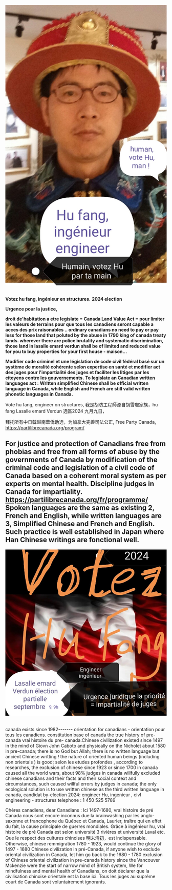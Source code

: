 ![image](https://github.com/United-Nations-Canada/2024-canada-federal-by-election/blob/main/01.jpg) 

**Votez hu fang, ingénieur en structures.**
**2024 election** 

**Urgence pour la justice,**

**droit de'habitation a etre legislate = Canada Land Value Act = pour limiter les valeurs de terrains pour que tous les canadiens seront capable a acces des prix raisonables ..
ordinary canadians no need to pay or pay less for those land that poluted by the abuse in 1790 king of canada treaty lands.
wherever there are police brutality and systematic discrimination, those land in lasalle emard verdun shall be of limited and reduced value for you to buy properties for your first house - maison...**

**Modifier code criminel et une législation de code civil fédéral basé sur un système de moralité cohérente selon expertise en santé et  modifier act des juges pour l'impartialité des juges et faciliter les litiges par les citoyens contre les gouvernements.** 
**To legislate an Canadian written languages act :**
**Written simplified Chinese shall be official written language in Canada, while English and French are still valid written phonetic languages in Canada.**

Vote hu fang, engineer on structures, 
我是胡昉工程師源自胡雪岩家族，hu fang 
Lasalle emard Verdun 选區2024 九月九日，

拜托所有中日韓越南華僑助选，为加拿大完善司法公正,
Free Party Canada, 
https://partilibrecanada.org/program/

For justice and protection of Canadians free from phobias and free from all forms of abuse by the governments of Canada by modification of the criminal code and legislation of a civil code of Canada based on a coherent moral system as per experts on mental health. 
Discipline judges in Canada for impartiality.
https://partilibrecanada.org/fr/programme/
Spoken languages are the same as existing 2,
French and English, while written languages are 3,
Simplified Chinese and French and English.
Such practice is well established in Japan where Han Chinese writings are fonctional well.
-------
![image](https://github.com/United-Nations-Canada/2024-canada-federal-by-election/blob/main/02.jpg) 

canada exists since 1982-------
orientation for canadians - orientation pour tous les canadiens.
constitution base of canada
the true history of pre-canada
vrai histoire du pre- canada:Chinese civilization existed since 1497 in the mind of Giovn John Caboto and physically on the Nicholet about 1580 in pre-canada;
there is no God but Allah; there is no written language but ancient Chinese writting !
the nature of oriented human beings (including non orientals ) is good; 
selon les etudes profondes , according to researches, the exclusion of chinese since 1923 or since 1700 in canada caused all the world wars,
about 98% judges in canada willfully excluded chinese canadians and their facts and their social context and circumstances, such caused willful errors by judges in canada;
the only ecological solution is to use written chinese as the third written language in canada,
candidat by-election 2024: engineer Hu, ingenieur , civl engineering - structures
telephone : 1 450 525 5789

Chères canadiens,  dear Canadians :
Ici 1497-1680, vrai histoire de pré Canada nous sont encore inconnus due la brainwashing par les anglo-saxonne et francophone du Québec et Canada, Laurier, traître qui en effet du fait, la cause principale de guerres mondiales. 
Grâce à ingénieur hu, vrai histoire de pré Canada est selon université 3 rivières et université Laval etc. 
Que le respect des cultures chinoises 明末清初，est indispensable. 
Otherwise, chinese remmigration  1780 - 1923, would continue the glory of 1497 - 1680 Chinese civilization in pré-Canada, if anyone wish to exclude oriental civilization in Canada, let him go back to the 1680 - 1780 exclusion of Chinese oriental civilization in pre-canada history since the Vancouver Mckenzie were the start of narrow mind of British system, 
We for mindfulness and mental health of Canadians, on doit déclarer que la civilisation chinoise orientale est la base ici. 
Tous les juges au suprême court de Canada sont voluntairement ignorants.
